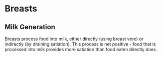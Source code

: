 # Breasts

## Milk Generation

Breasts process food into milk, either directly (using breast vore) or
indirectly (by draining satiation). This process is net positive - food that is
processed into milk provides more satiation than food eaten directly does.
